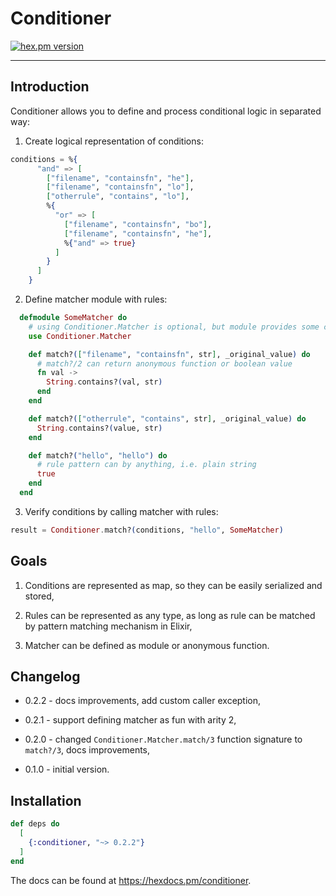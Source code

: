 # Conditioner

[![hex.pm version](https://img.shields.io/hexpm/v/conditioner?color=green)](https://hex.pm/packages/conditioner)

---

## Introduction

Conditioner allows you to define and process conditional logic in separated way:

1. Create logical representation of conditions:

```elixir
conditions = %{
      "and" => [
        ["filename", "containsfn", "he"],
        ["filename", "containsfn", "lo"],
        ["otherrule", "contains", "lo"],
        %{
          "or" => [
            ["filename", "containsfn", "bo"],
            ["filename", "containsfn", "he"],
            %{"and" => true}
          ]
        }
      ]
    }

```

2. Define matcher module with rules:

```elixir
  defmodule SomeMatcher do
    # using Conditioner.Matcher is optional, but module provides some convenient functions
    use Conditioner.Matcher

    def match?(["filename", "containsfn", str], _original_value) do
      # match?/2 can return anonymous function or boolean value 
      fn val ->
        String.contains?(val, str)
      end
    end

    def match?(["otherrule", "contains", str], _original_value) do
      String.contains?(value, str)
    end

    def match?("hello", "hello") do
      # rule pattern can by anything, i.e. plain string
      true
    end
  end
```

3. Verify conditions by calling matcher with rules:

```elixir
result = Conditioner.match?(conditions, "hello", SomeMatcher)
```

## Goals

1. Conditions are represented as map, so they can be easily serialized and stored,

2. Rules can be represented as any type, as long as rule can be matched by pattern matching mechanism in Elixir,

3. Matcher can be defined as module or anonymous function.

## Changelog

* 0.2.2 - docs improvements, add custom caller exception, 

* 0.2.1 - support defining matcher as fun with arity 2,

* 0.2.0 - changed `Conditioner.Matcher.match/3` function signature to `match?/3`, docs improvements,

* 0.1.0 - initial version.


## Installation


```elixir
def deps do
  [
    {:conditioner, "~> 0.2.2"}
  ]
end
```

The docs can be found at <https://hexdocs.pm/conditioner>.

